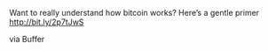 Want to really understand how bitcoin works? Here’s a gentle primer http://bit.ly/2p7tJwS

via Buffer
